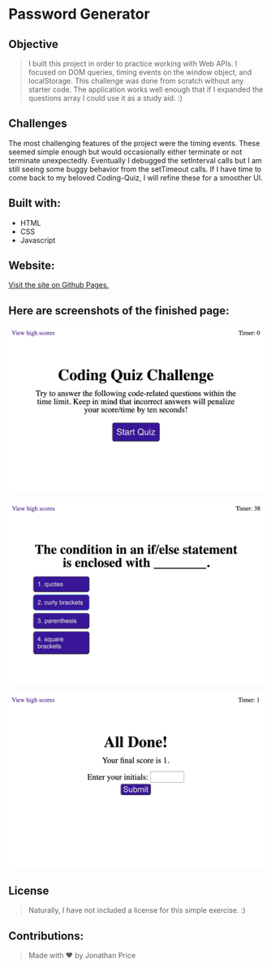 # Password Generator #

## Objective ##

>I built this project in order to practice working with Web APIs. I focused on DOM queries, timing events on the window object, and localStorage. This challenge was done from scratch without any starter code. The application works well enough that if I expanded the questions array I could use it as a study aid. :)

## Challenges

The most challenging features of the project were the timing events. These seemed simple enough but would occasionally either terminate or not terminate unexpectedly. Eventually I debugged the setInterval calls but I am still seeing some buggy behavior from the setTimeout calls. If I have time to come back to my beloved Coding-Quiz, I will refine these for a smoother UI.

## Built with:

* HTML
* CSS
* Javascript

## Website:

[Visit the site on Github Pages.](https://jonprice0.github.io/Coding-Quiz/)

## Here are screenshots of the finished page:

![Screenshot of the page on load](./assets/images/Coding-Quiz-home.png)

![Screenshot of quiz mode](./assets/images/Coding-Quiz-quiz-mode.png)

![Screenshot of final score page](./assets/images/Coding-Quiz-final-score.png)

## License

> Naturally, I have not included a license for this simple exercise. :)

## Contributions:

>Made with ❤️ by Jonathan Price